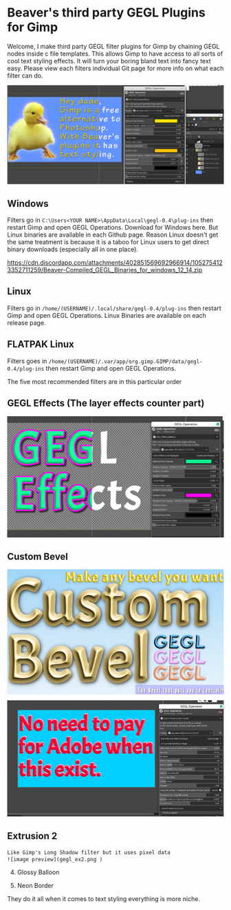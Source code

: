 Beaver's third party GEGL Plugins for Gimp
=========
Welcome, I make third party GEGL filter plugins for Gimp by chaining GEGL nodes inside c file templates. This allows Gimp to have access to all sorts of cool text styling effects. It will turn your boring bland text into fancy text easy. Please view each filters individual Git page for more info on what each filter can do.


![image preview](effects_example.png  )

## Windows
Filters go in `C:\Users<YOUR NAME>\AppData\Local\gegl-0.4\plug-ins` then restart Gimp and open GEGL Operations.
  Download for Windows here. But Linux binaries are available in each Github page. Reason Linux doesn't get the 
  same treatment is because it is a taboo for Linux users to get direct binary downloads (especially all in one place).

https://cdn.discordapp.com/attachments/402851569692966914/1052754123352711259/Beaver-Compiled_GEGL_Binaries_for_windows_12_14.zip
  
  
## Linux 
Filters go in `/home/(USERNAME)/.local/share/gegl-0.4/plug-ins` then restart Gimp and open GEGL Operations. 
Linux Binaries are available  on each release page.
  
  
## FLATPAK Linux
  Filters goes in `/home/(USERNAME)/.var/app/org.gimp.GIMP/data/gegl-0.4/plug-ins` then restart Gimp and open GEGL Operations. 
  
  
  The five most recommended filters are in this particular order 
## GEGL Effects (The layer effects counter part)
  ![image preview](effects4.png )
  
## Custom Bevel
  ![image preview](customb.png )
  
  
## Extrusion 2 
    Like Gimp's Long Shadow filter but it uses pixel data
    ![image preview](gegl_ex2.png )
  
  4. Glossy Balloon
  
  5. Neon Border 
  
They do it all when it comes to text styling everything is more niche. 
  

